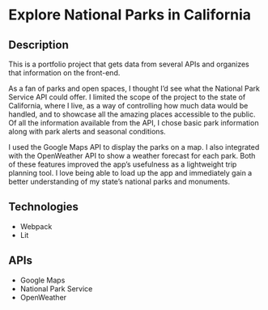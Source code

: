 # Explore National Parks in California

## Description
This is a portfolio project that gets data from several APIs and organizes that information on the front-end.

As a fan of parks and open spaces, I thought I’d see what the National Park Service API could offer. I limited the scope of the project to the state of California, where I live, as a way of controlling how much data would be handled, and to showcase all the amazing places accessible to the public. Of all the information available from the API, I chose basic park information along with park alerts and seasonal conditions.

I used the Google Maps API to display the parks on a map. I also integrated with the OpenWeather API to show a weather forecast for each park. Both of these features improved the app’s usefulness as a lightweight trip planning tool. I love being able to load up the app and immediately gain a better understanding of my state’s national parks and monuments.

## Technologies
- Webpack
- Lit

## APIs
- Google Maps
- National Park Service
- OpenWeather

